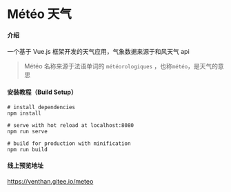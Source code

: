 # Météo 天气
#### 介绍
一个基于 Vue.js 框架开发的天气应用，气象数据来源于和风天气 api

> Météo 名称来源于法语单词的 `météorologiques` ，也称`météo`，是天气的意思
>

#### 安装教程（Build Setup）

```shell
# install dependencies
npm install

# serve with hot reload at localhost:8080
npm run serve

# build for production with minification
npm run build
```

#### 线上预览地址

https://venthan.gitee.io/meteo